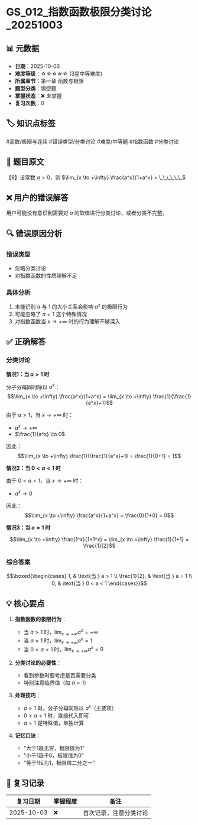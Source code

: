 # GS_012_指数函数极限分类讨论_20251003

## 📊 元数据
- **日期**：2025-10-03
- **难度等级**：☆☆☆☆☆ (3星中等难度)
- **所属章节**：第一章 函数与极限
- **题型分类**：填空题
- **掌握状态**：❌ 未掌握
- **复习次数**：0

## 🏷️ 知识点标签
#高数/极限与连续 #错误类型/分类讨论 #难度/中等题 #指数函数 #分类讨论

## 📝 题目原文
【9】设常数 $a > 0$，则 $\lim_{x \to +\infty} \frac{a^x}{1+a^x} = \_\_\_\_\_\_$

## ❌ 用户的错误解答
用户可能没有意识到需要对 $a$ 的取值进行分类讨论，或者分类不完整。

## 🔍 错误原因分析
### 错误类型
- 忽略分类讨论
- 对指数函数的性质理解不足

### 具体分析
1. 未能识别 $a$ 与 1 的大小关系会影响 $a^x$ 的极限行为
2. 可能忽略了 $a = 1$ 这个特殊情况
3. 对指数函数当 $x \to +\infty$ 时的行为理解不够深入

## ✅ 正确解答

### 分类讨论

**情况1：当 $a > 1$ 时**

分子分母同时除以 $a^x$：
$$\lim_{x \to +\infty} \frac{a^x}{1+a^x} = \lim_{x \to +\infty} \frac{1}{\frac{1}{a^x}+1}$$

由于 $a > 1$，当 $x \to +\infty$ 时：
- $a^x \to +\infty$
- $\frac{1}{a^x} \to 0$

因此：
$$\lim_{x \to +\infty} \frac{1}{\frac{1}{a^x}+1} = \frac{1}{0+1} = 1$$

**情况2：当 $0 < a < 1$ 时**

由于 $0 < a < 1$，当 $x \to +\infty$ 时：
- $a^x \to 0$

因此：
$$\lim_{x \to +\infty} \frac{a^x}{1+a^x} = \frac{0}{1+0} = 0$$

**情况3：当 $a = 1$ 时**

$$\lim_{x \to +\infty} \frac{1^x}{1+1^x} = \lim_{x \to +\infty} \frac{1}{1+1} = \frac{1}{2}$$

### 综合答案

$$\boxed{\begin{cases}
1, & \text{当 } a > 1 \\
\frac{1}{2}, & \text{当 } a = 1 \\
0, & \text{当 } 0 < a < 1
\end{cases}}$$

## 💡 核心要点

1. **指数函数的极限行为**：
   - 当 $a > 1$ 时，$\lim_{x \to +\infty} a^x = +\infty$
   - 当 $a = 1$ 时，$\lim_{x \to +\infty} a^x = 1$
   - 当 $0 < a < 1$ 时，$\lim_{x \to +\infty} a^x = 0$

2. **分类讨论的必要性**：
   - 看到参数时要考虑是否需要分类
   - 特别注意临界值（如 $a = 1$）

3. **处理技巧**：
   - $a > 1$ 时，分子分母同除以 $a^x$（主要项）
   - $0 < a < 1$ 时，直接代入即可
   - $a = 1$ 是特殊值，单独计算

4. **记忆口诀**：
   - "大于1趋无穷，极限值为1"
   - "小于1趋于0，极限值为0"
   - "等于1恒为1，极限值二分之一"

## 📅 复习记录
| 复习日期 | 掌握程度 | 备注 |
|---------|---------|------|
| 2025-10-03 | ❌ | 首次记录，注意分类讨论 |